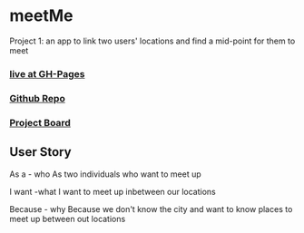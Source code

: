 # meetMe
Project 1: an app to link two users' locations and find a mid-point for them to meet

### [live at GH-Pages](https://a-breezy.github.io/meetMe/)
### [Github Repo](https://github.com/a-breezy/meetMe)
### [Project Board](https://github.com/a-breezy/meetMe/projects/2)

## User Story
As a - who
As two individuals who want to meet up

I want -what 
I want to meet up inbetween our locations

Because - why
Because we don't know the city and want to know places to meet up between out locations
